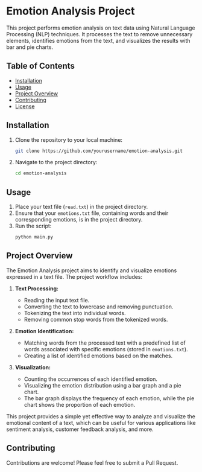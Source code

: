 
# Emotion Analysis Project

This project performs emotion analysis on text data using Natural Language Processing (NLP) techniques. It processes the text to remove unnecessary elements, identifies emotions from the text, and visualizes the results with bar and pie charts.

## Table of Contents

- [Installation](#installation)
- [Usage](#usage)
- [Project Overview](#project-overview)
- [Contributing](#contributing)
- [License](#license)

## Installation

1. Clone the repository to your local machine:
   ```sh
   git clone https://github.com/yourusername/emotion-analysis.git
   ```
2. Navigate to the project directory:
   ```sh
   cd emotion-analysis
   ```
## Usage

1. Place your text file (`read.txt`) in the project directory.
2. Ensure that your `emotions.txt` file, containing words and their corresponding emotions, is in the project directory.
3. Run the script:
   ```sh
   python main.py
   ```

## Project Overview

The Emotion Analysis project aims to identify and visualize emotions expressed in a text file. The project workflow includes:

1. **Text Processing:**
   - Reading the input text file.
   - Converting the text to lowercase and removing punctuation.
   - Tokenizing the text into individual words.
   - Removing common stop words from the tokenized words.

2. **Emotion Identification:**
   - Matching words from the processed text with a predefined list of words associated with specific emotions (stored in `emotions.txt`).
   - Creating a list of identified emotions based on the matches.

3. **Visualization:**
   - Counting the occurrences of each identified emotion.
   - Visualizing the emotion distribution using a bar graph and a pie chart.
   - The bar graph displays the frequency of each emotion, while the pie chart shows the proportion of each emotion.

This project provides a simple yet effective way to analyze and visualize the emotional content of a text, which can be useful for various applications like sentiment analysis, customer feedback analysis, and more.

## Contributing

Contributions are welcome! Please feel free to submit a Pull Request.


